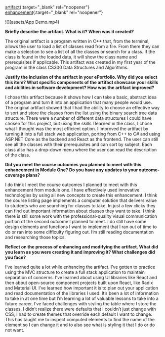 [artifact](https://github.com/AshleyJohnson90/courses-original){:target="_blank" rel="noopener"}   
[enhancement](https://github.com/AshleyJohnson90/CoursesPage){:target="_blank" rel="noopener"}   

   
   
![](assets/App Demo.mp4)
   
   
**Briefly describe the artifact. What is it? When was it created?**   
   
The original artifact is a program written in C++ that, from the terminal, allows the user to load a list of classes read from a file. From there they can make a selection to see a list of all the classes or search for a class. If the class is found in the loaded data, it will show the class name and prerequisites if applicable. This artifact was created in my first year of the program in the class CS300 Data Structures and Algorithms.   
   
**Justify the inclusion of the artifact in your ePortfolio. Why did you select this item? What specific components of the artifact showcase your skills and abilities in software development? How was the artifact improved?**   
   
I chose this artifact because it shows how I can take a basic, abstract idea of a program and turn it into an application that many people would use. The original artifact showed that I had the ability to choose an effective way to sort and store the classes from the list using the binary search tree data structure. There were a number of different data structures I could have chosen for this project, but using the skills I learned in the class, I chose what I thought was the most efficient option. I improved the artifact by turning it into a full stack web application, porting from C++ to C# and using ASP.NET Core as the backend and React as the frontend. The user can still see all the classes with their prerequisites and can sort by subject. Each class also has a drop-down menu where the user can read the description of the class.   
   
**Did you meet the course outcomes you planned to meet with this enhancement in Module One? Do you have any updates to your outcome-coverage plans?**   
   
I do think I meet the course outcomes I planned to meet with this enhancement from module one. I have effectively used innovative technologies by using all new concepts to create this enhancement. I think the course listing page implements a computer solution that delivers value to students who are searching for classes to take. In just a few clicks they can find out important information about classes they want to take. I think there is still some work with the professional-quality visual communication portion of the second outcome I planned to meet. I do still have some design elements and functions I want to implement that I ran out of time to do or ran into some difficulty figuring out. I’m still reading documentation and researching those topics.   
   
**Reflect on the process of enhancing and modifying the artifact. What did you learn as you were creating it and improving it? What challenges did you face?**   
   
I’ve learned quite a lot while enhancing the artifact. I’ve gotten to practice using the MVC structure to create a full stack application to maintain separation of concerns. I’ve learned about using UI libraries like React and then about open-source component projects built upon React, like Radix and Material UI. I’ve learned how important it is to plan out your application and read documentation of the libraries I used. It’s been a lot of information to take in at one time but I’m learning a lot of valuable lessons to take into a future career. I’ve faced challenges with styling the table where I store the classes. I didn’t realize there were defaults that I couldn’t just change with CSS, I had to create themes that override each default I want to change. This has taught me to inspect computed elements to find the name of the element so I can change it and to also see what is styling it that I do or do not want.
